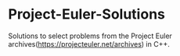 # Project-Euler-Solutions
Solutions to select problems from the Project Euler archives(https://projecteuler.net/archives) in C++.
